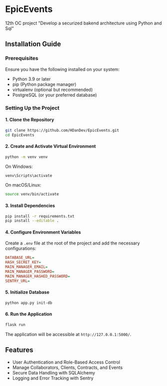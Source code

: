 # EpicEvents
12th OC project "Develop a securized bakend architecture using Python and Sql"

## Installation Guide

### Prerequisites
Ensure you have the following installed on your system:
- Python 3.9 or later
- pip (Python package manager)
- virtualenv (optional but recommended)
- PostgreSQL (or your preferred database)

### Setting Up the Project

#### 1. Clone the Repository
```sh
git clone https://github.com/HDanDev/EpicEvents.git
cd EpicEvents
```

#### 2. Create and Activate Virtual Environment

```sh
python -m venv venv
```
On Windows:
```sh
venv\Scripts\activate
```
On macOS/Linux:
```sh
source venv/bin/activate
```

#### 3. Install Dependencies
```sh
pip install -r requirements.txt
pip install --editable .
```

#### 4. Configure Environment Variables
Create a `.env` file at the root of the project and add the necessary configurations:
```ini
DATABASE_URL=
HASH_SECRET_KEY=
MAIN_MANAGER_EMAIL=
MAIN_MANAGER_PASSWORD=
MAIN_MANAGER_HASHED_PASSWORD=
SENTRY_URL=
```

#### 5. Initialize Database
```sh
python app.py init-db
```

#### 6. Run the Application
```sh
flask run
```

The application will be accessible at `http://127.0.0.1:5000/`.

## Features
- User Authentication and Role-Based Access Control
- Manage Collaborators, Clients, Contracts, and Events
- Secure Data Handling with SQLAlchemy
- Logging and Error Tracking with Sentry



